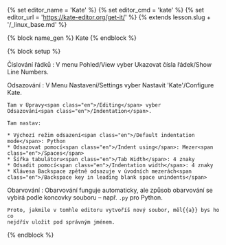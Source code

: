 {% set editor_name = 'Kate' %}
{% set editor_cmd = 'kate' %}
{% set editor_url = 'https://kate-editor.org/get-it/' %}
{% extends lesson.slug + '/_linux_base.md' %}

{% block name_gen %} Kate {% endblock %}


{% block setup %}

Číslování řádků
:   V menu Pohled<span class="en">/View</span> vyber
    Ukazovat čísla řádek<span class="en">/Show Line Numbers</span>.

Odsazování
:   V Menu Nastavení<span class="en">/Settings</span> vyber
    Nastavit 'Kate'<span class="en">/Configure Kate</span>.

    Tam v Úpravy<span class="en">/Editing</span> vyber
    Odsazování<span class="en">/Indentation</span>.

    Tam nastav:

    * Výchozí režim odsazení<span class="en">/Default indentation mode</span>: Python
    * Odsazovat pomocí<span class="en">/Indent using</span>: Mezer<span class="en">/Spaces</span>
    * Šířka tabulátoru<span class="en">/Tab Width</span>: 4 znaky
    * Odsadit pomocí<span class="en">/Indentation width</span>: 4 znaky
    * Klávesa Backspace zpětně odsazuje v úvodních mezerách<span class="en">/Backspace key in leading blank space unindents</span>

Obarvování
:   Obarvování funguje automaticky, ale způsob obarvování se vybírá podle
    koncovky souboru – např. `.py` pro Python.

    Proto, jakmile v tomhle editoru vytvoříš nový soubor, měl{{a}} bys ho co
    nejdřív uložit pod správným jménem.

{% endblock %}
